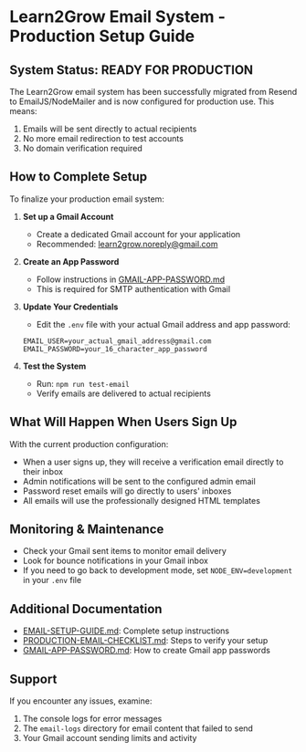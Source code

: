 # Learn2Grow Email System - Production Setup Guide

## System Status: READY FOR PRODUCTION

The Learn2Grow email system has been successfully migrated from Resend to EmailJS/NodeMailer and is now configured for production use. This means:

1. Emails will be sent directly to actual recipients
2. No more email redirection to test accounts
3. No domain verification required

## How to Complete Setup

To finalize your production email system:

1. **Set up a Gmail Account**
   - Create a dedicated Gmail account for your application
   - Recommended: learn2grow.noreply@gmail.com

2. **Create an App Password**
   - Follow instructions in [GMAIL-APP-PASSWORD.md](./GMAIL-APP-PASSWORD.md)
   - This is required for SMTP authentication with Gmail

3. **Update Your Credentials**
   - Edit the `.env` file with your actual Gmail address and app password:
   ```
   EMAIL_USER=your_actual_gmail_address@gmail.com
   EMAIL_PASSWORD=your_16_character_app_password
   ```

4. **Test the System**
   - Run: `npm run test-email`
   - Verify emails are delivered to actual recipients

## What Will Happen When Users Sign Up

With the current production configuration:

- When a user signs up, they will receive a verification email directly to their inbox
- Admin notifications will be sent to the configured admin email
- Password reset emails will go directly to users' inboxes
- All emails will use the professionally designed HTML templates

## Monitoring & Maintenance

- Check your Gmail sent items to monitor email delivery
- Look for bounce notifications in your Gmail inbox
- If you need to go back to development mode, set `NODE_ENV=development` in your `.env` file

## Additional Documentation

- [EMAIL-SETUP-GUIDE.md](./EMAIL-SETUP-GUIDE.md): Complete setup instructions
- [PRODUCTION-EMAIL-CHECKLIST.md](./PRODUCTION-EMAIL-CHECKLIST.md): Steps to verify your setup
- [GMAIL-APP-PASSWORD.md](./GMAIL-APP-PASSWORD.md): How to create Gmail app passwords

## Support

If you encounter any issues, examine:
1. The console logs for error messages
2. The `email-logs` directory for email content that failed to send
3. Your Gmail account sending limits and activity
